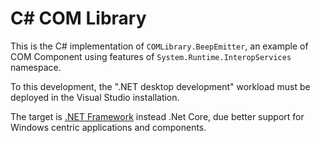 # C# COM Library

This is the C# implementation of ```COMLibrary.BeepEmitter```, an example of COM Component using features of ```System.Runtime.InteropServices``` namespace.

To this development, the ".NET desktop development" workload must be deployed in the Visual Studio installation.

The target is [.NET Framework](https://learn.microsoft.com/en-us/dotnet/framework/interop/exposing-dotnet-components-to-com) instead .Net Core, due better support for Windows centric applications and components.

